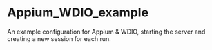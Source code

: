 # Appium_WDIO_example
An example configuration for Appium &amp; WDIO, starting the server and creating a new session for each run.
